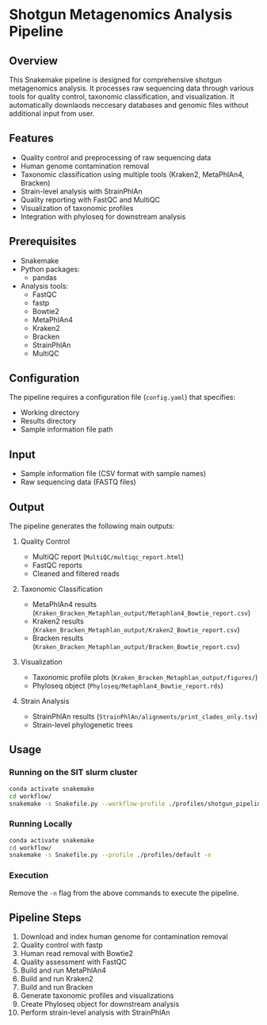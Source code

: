 # Shotgun Metagenomics Analysis Pipeline

## Overview
This Snakemake pipeline is designed for comprehensive shotgun metagenomics analysis. It processes raw sequencing data through various tools for quality control, taxonomic classification, and visualization. It automatically downlaods neccesary databases and genomic files without additional input from user. 

## Features
- Quality control and preprocessing of raw sequencing data
- Human genome contamination removal
- Taxonomic classification using multiple tools (Kraken2, MetaPhlAn4, Bracken)
- Strain-level analysis with StrainPhlAn
- Quality reporting with FastQC and MultiQC
- Visualization of taxonomic profiles
- Integration with phyloseq for downstream analysis

## Prerequisites
- Snakemake
- Python packages:
  - pandas
- Analysis tools:
  - FastQC
  - fastp
  - Bowtie2
  - MetaPhlAn4
  - Kraken2
  - Bracken
  - StrainPhlAn
  - MultiQC

## Configuration
The pipeline requires a configuration file (`config.yaml`) that specifies:
- Working directory
- Results directory
- Sample information file path

## Input
- Sample information file (CSV format with sample names)
- Raw sequencing data (FASTQ files)

## Output
The pipeline generates the following main outputs:

1. Quality Control
   - MultiQC report (`MultiQC/multiqc_report.html`)
   - FastQC reports
   - Cleaned and filtered reads

2. Taxonomic Classification
   - MetaPhlAn4 results (`Kraken_Bracken_Metaphlan_output/Metaphlan4_Bowtie_report.csv`)
   - Kraken2 results (`Kraken_Bracken_Metaphlan_output/Kraken2_Bowtie_report.csv`)
   - Bracken results (`Kraken_Bracken_Metaphlan_output/Bracken_Bowtie_report.csv`)

3. Visualization
   - Taxonomic profile plots (`Kraken_Bracken_Metaphlan_output/figures/`)
   - Phyloseq object (`Phyloseq/Metaphlan4_Bowtie_report.rds`)

4. Strain Analysis
   - StrainPhlAn results (`StrainPhlAn/alignments/print_clades_only.tsv`)
   - Strain-level phylogenetic trees

## Usage

### Running on the SIT slurm cluster
```bash
conda activate snakemake
cd workflow/
snakemake -s Snakefile.py --workflow-profile ./profiles/shotgun_pipeline/ -n
```

### Running Locally

```bash
conda activate snakemake
cd workflow/
snakemake -s Snakefile.py --profile ./profiles/default -n 
```

### Execution
Remove the `-n` flag from the above commands to execute the pipeline.

## Pipeline Steps
1. Download and index human genome for contamination removal
2. Quality control with fastp
3. Human read removal with Bowtie2
4. Quality assessment with FastQC
5. Build and run MetaPhlAn4
6. Build and run Kraken2
7. Build and run Bracken
8. Generate taxonomic profiles and visualizations
9. Create Phyloseq object for downstream analysis
10. Perform strain-level analysis with StrainPhlAn
